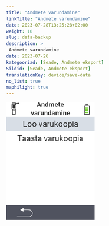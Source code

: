 ```yaml
---
title: "Andmete varundamine"
linkTitle: "Andmete varundamine"
date: 2023-07-28T13:25:28+02:00
weight: 10
slug: data-backup
description: >
 Andmete varundamine
date: 2023-07-26
kategooriad: [Seade, Andmete eksport]
Sildid: [Seade, Andmete eksport]
translationKey: device/save-data
no_list: true
maphilight: true
---
```

<img src="backup.png" alt="VitalControl Andmehaldus" title="Andmehaldus" usemap="#workmap" class="maphilight" />

<map name="workmap">
  <area shape="rect" coords="2,40,238,80" alt="Loo varukoopia" title="Varukoopia loomise juhised leiate siit&#10;Hiireklõps: ava dokumentatsioon" href="/et/docs/backup/backup/">

  <area shape="rect" coords="2,80,238,120" alt="Taasta varukoopia" title="Varukoopia taastamise juhised leiate siit&#10;Hiireklõps: ava dokumentatsioon" href="/et/docs/backup/restore/">

  <area shape="rect" coords="2,282,120,319" alt="Tagasi" title="Hüppa tagasi ühe taseme võrra&#10;Hiireklõps: ava dokumentatsioon" href="/et/docs/device/data-management/">
</map>
